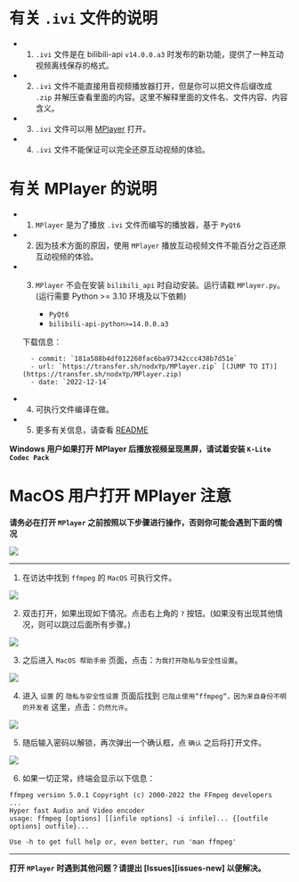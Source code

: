 # 有关 `.ivi` 文件的说明

- 1. `.ivi` 文件是在 bilibili-api `v14.0.0.a3` 时发布的新功能，提供了一种互动视频离线保存的格式。
- 2. `.ivi` 文件不能直接用音视频播放器打开，但是你可以把文件后缀改成 `.zip` 并解压查看里面的内容。这里不解释里面的文件名、文件内容、内容含义。
- 3. `.ivi` 文件可以用 [MPlayer](#有关-mplayer-的说明) 打开。
- 4. `.ivi` 文件不能保证可以完全还原互动视频的体验。

# 有关 MPlayer 的说明

- 1. `MPlayer` 是为了播放 `.ivi` 文件而编写的播放器，基于 `PyQt6`
- 2. 因为技术方面的原因，使用 `MPlayer` 播放互动视频文件不能百分之百还原互动视频的体验。
- 3. `MPlayer` 不会在安装 `bilibili_api` 时自动安装。运行请戳 `MPlayer.py`。(运行需要 Python >= 3.10 环境及以下依赖)

        - `PyQt6`
        - `bilibili-api-python>=14.0.0.a3`

    下载信息：

        - commit: `181a588b4df012260fac6ba97342ccc438b7d51e`
        - url: `https://transfer.sh/nodxYp/MPlayer.zip` [(JUMP TO IT)](https://transfer.sh/nodxYp/MPlayer.zip)
        - date: `2022-12-14`


- 4. 可执行文件编译在做。
- 5. 更多有关信息，请查看 [README](https://github.com/Nemo2011/bilibili-api/tree/dev/MPlayer)

**Windows 用户如果打开 MPlayer 后播放视频呈现黑屏，请试着安装 `K-Lite Codec Pack`**

# MacOS 用户打开 MPlayer 注意

**请务必在打开 `MPlayer` 之前按照以下步骤进行操作，否则你可能会遇到下面的情况**

![](/mplayer-tip-pictures/2.png)

---

1. 在访达中找到 `ffmpeg` 的 `MacOS` 可执行文件。

![](/mplayer-tip-pictures/1.png)

2. 双击打开，如果出现如下情况。点击右上角的 `?` 按钮。(如果没有出现其他情况，则可以跳过后面所有步骤。)

![](/mplayer-tip-pictures/2.png)

3. 之后进入 `MacOS 帮助手册` 页面，点击：`为我打开隐私与安全性设置`。

![](/mplayer-tip-pictures/3.png)

4. 进入 `设置` 的 `隐私与安全性设置` 页面后找到 `已阻止使用“ffmpeg“，因为来自身份不明的开发者` 这里，点击：`仍然允许`。

![](/mplayer-tip-pictures/4.png)

5. 随后输入密码以解锁，再次弹出一个确认框，点 `确认` 之后将打开文件。

![](/mplayer-tip-pictures/5.png)

6. 如果一切正常，终端会显示以下信息：

```
ffmpeg version 5.0.1 Copyright (c) 2000-2022 the FFmpeg developers
...
Hyper fast Audio and Video encoder
usage: ffmpeg [options] [[infile options] -i infile]... {[outfile options] outfile}...

Use -h to get full help or, even better, run 'man ffmpeg'
```

---

**打开 `MPlayer` 时遇到其他问题？请提出 [Issues][issues-new] 以便解决。**

